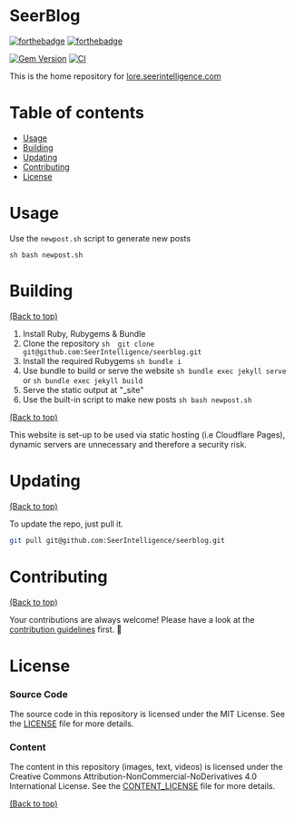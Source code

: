 # SeerBlog

[![forthebadge](http://forthebadge.com/images/badges/made-with-ruby.svg)](http://forthebadge.com)
[![forthebadge](http://forthebadge.com/images/badges/built-with-love.svg)](http://forthebadge.com)

[![Gem Version](https://badge.fury.io/rb/colorls.svg)](https://badge.fury.io/rb/colorls)
[![CI](https://github.com/athityakumar/colorls/actions/workflows/ruby.yml/badge.svg)](https://github.com/athityakumar/colorls/actions/workflows/ruby.yml)

This is the home repository for [lore.seerintelligence.com](https://lore.seerintelligence.com)

# Table of contents

- [Usage](#usage)
- [Building](#building)
- [Updating](#updating)
- [Contributing](#contributing)
- [License](#license)

# Usage

Use the `newpost.sh` script to generate new posts

``sh
bash newpost.sh
``

# Building

[(Back to top)](#table-of-contents)

1. Install Ruby, Rubygems & Bundle
2. Clone the repository
``sh 
git clone git@github.com:SeerIntelligence/seerblog.git
``
3. Install the required Rubygems
``sh
bundle i
``
4. Use bundle to build or serve the website
``sh
bundle exec jekyll serve
``
or 
``sh
bundle exec jekyll build
``
5. Serve the static output at "\_site"
6. Use the built-in script to make new posts
``sh
bash newpost.sh
``

[(Back to top)](#table-of-contents)

This website is set-up to be used via static hosting (i.e Cloudflare Pages), dynamic servers are unnecessary and therefore a security risk.

# Updating

[(Back to top)](#table-of-contents)

To update the repo, just pull it.
```sh
git pull git@github.com:SeerIntelligence/seerblog.git
```

# Contributing

[(Back to top)](#table-of-contents)

Your contributions are always welcome! Please have a look at the [contribution guidelines](CONTRIBUTING.md) first. :tada:

# License

### Source Code
The source code in this repository is licensed under the MIT License. See the [LICENSE](LICENSE.md) file for more details.

### Content
The content in this repository (images, text, videos) is licensed under the Creative Commons Attribution-NonCommercial-NoDerivatives 4.0 International License. See the [CONTENT_LICENSE](CONTENT_LICENSE.md) file for more details.

[(Back to top)](#table-of-contents)

